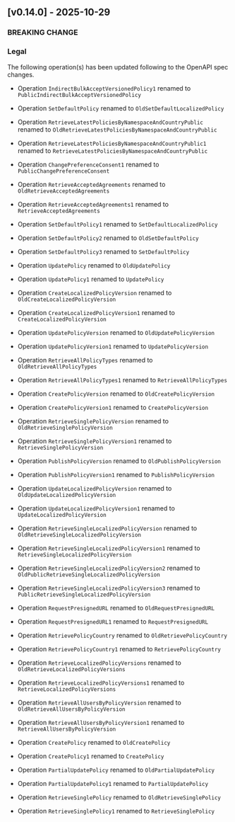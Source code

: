 <a name="v0.14.0"></a>
## [v0.14.0] - 2025-10-29

### BREAKING CHANGE

### Legal

The following operation(s) has been updated following to the OpenAPI spec changes.

- Operation `IndirectBulkAcceptVersionedPolicy1` renamed to `PublicIndirectBulkAcceptVersionedPolicy`
- Operation `SetDefaultPolicy` renamed to `OldSetDefaultLocalizedPolicy`
- Operation `RetrieveLatestPoliciesByNamespaceAndCountryPublic` renamed to `OldRetrieveLatestPoliciesByNamespaceAndCountryPublic`
- Operation `RetrieveLatestPoliciesByNamespaceAndCountryPublic1` renamed to `RetrieveLatestPoliciesByNamespaceAndCountryPublic`

- Operation `ChangePreferenceConsent1` renamed to `PublicChangePreferenceConsent`

- Operation `RetrieveAcceptedAgreements` renamed to `OldRetrieveAcceptedAgreements`
- Operation `RetrieveAcceptedAgreements1` renamed to `RetrieveAcceptedAgreements`

- Operation `SetDefaultPolicy1` renamed to `SetDefaultLocalizedPolicy`
- Operation `SetDefaultPolicy2` renamed to `OldSetDefaultPolicy`
- Operation `SetDefaultPolicy3` renamed to `SetDefaultPolicy`

- Operation `UpdatePolicy` renamed to `OldUpdatePolicy`
- Operation `UpdatePolicy1` renamed to `UpdatePolicy`

- Operation `CreateLocalizedPolicyVersion` renamed to `OldCreateLocalizedPolicyVersion`
- Operation `CreateLocalizedPolicyVersion1` renamed to `CreateLocalizedPolicyVersion`

- Operation `UpdatePolicyVersion` renamed to `OldUpdatePolicyVersion`
- Operation `UpdatePolicyVersion1` renamed to `UpdatePolicyVersion`

- Operation `RetrieveAllPolicyTypes` renamed to `OldRetrieveAllPolicyTypes`
- Operation `RetrieveAllPolicyTypes1` renamed to `RetrieveAllPolicyTypes`

- Operation `CreatePolicyVersion` renamed to `OldCreatePolicyVersion`
- Operation `CreatePolicyVersion1` renamed to `CreatePolicyVersion`

- Operation `RetrieveSinglePolicyVersion` renamed to `OldRetrieveSinglePolicyVersion`
- Operation `RetrieveSinglePolicyVersion1` renamed to `RetrieveSinglePolicyVersion`

- Operation `PublishPolicyVersion` renamed to `OldPublishPolicyVersion`
- Operation `PublishPolicyVersion1` renamed to `PublishPolicyVersion`

- Operation `UpdateLocalizedPolicyVersion` renamed to `OldUpdateLocalizedPolicyVersion`
- Operation `UpdateLocalizedPolicyVersion1` renamed to `UpdateLocalizedPolicyVersion`

- Operation `RetrieveSingleLocalizedPolicyVersion` renamed to `OldRetrieveSingleLocalizedPolicyVersion`
- Operation `RetrieveSingleLocalizedPolicyVersion1` renamed to `RetrieveSingleLocalizedPolicyVersion`
- Operation `RetrieveSingleLocalizedPolicyVersion2` renamed to `OldPublicRetrieveSingleLocalizedPolicyVersion`
- Operation `RetrieveSingleLocalizedPolicyVersion3` renamed to `PublicRetrieveSingleLocalizedPolicyVersion`

- Operation `RequestPresignedURL` renamed to `OldRequestPresignedURL`
- Operation `RequestPresignedURL1` renamed to `RequestPresignedURL`

- Operation `RetrievePolicyCountry` renamed to `OldRetrievePolicyCountry`
- Operation `RetrievePolicyCountry1` renamed to `RetrievePolicyCountry`

- Operation `RetrieveLocalizedPolicyVersions` renamed to `OldRetrieveLocalizedPolicyVersions`
- Operation `RetrieveLocalizedPolicyVersions1` renamed to `RetrieveLocalizedPolicyVersions`

- Operation `RetrieveAllUsersByPolicyVersion` renamed to `OldRetrieveAllUsersByPolicyVersion`
- Operation `RetrieveAllUsersByPolicyVersion1` renamed to `RetrieveAllUsersByPolicyVersion`

- Operation `CreatePolicy` renamed to `OldCreatePolicy`
- Operation `CreatePolicy1` renamed to `CreatePolicy`

- Operation `PartialUpdatePolicy` renamed to `OldPartialUpdatePolicy`
- Operation `PartialUpdatePolicy1` renamed to `PartialUpdatePolicy`

- Operation `RetrieveSinglePolicy` renamed to `OldRetrieveSinglePolicy`
- Operation `RetrieveSinglePolicy1` renamed to `RetrieveSinglePolicy`
